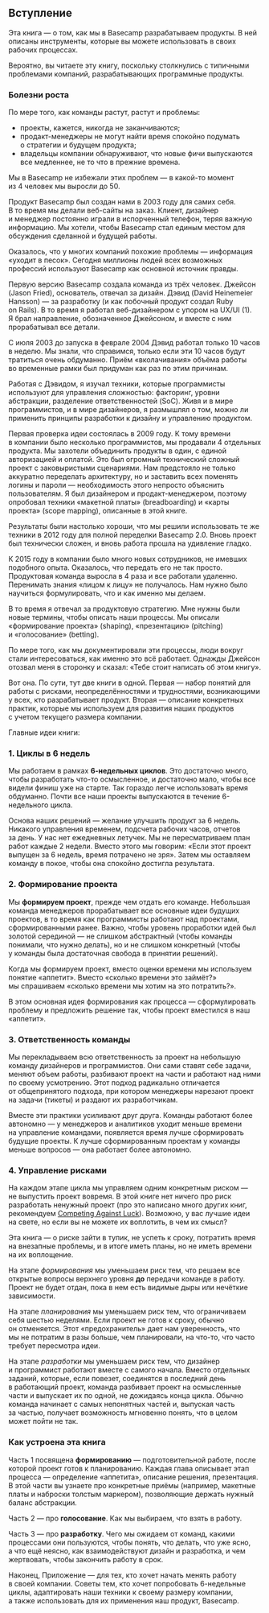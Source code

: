 ## Вступление

Эта книга — о том, как мы в Basecamp разрабатываем продукты. В ней описаны инструменты, которые вы можете использовать в своих рабочих процессах.

Вероятно, вы читаете эту книгу, поскольку столкнулись с типичными проблемами компаний, разрабатывающих программные продукты.

### Болезни роста

По мере того, как команды растут, растут и проблемы:

* проекты, кажется, никогда не заканчиваются;
* продакт-менеджеры не могут найти время спокойно подумать о стратегии и будущем продукта;
* владельцы компании обнаруживают, что новые фичи выпускаются все медленнее, не то что в прежние времена.

Мы в Basecamp не избежали этих проблем — в какой-то момент из 4 человек мы выросли до 50.

Продукт Basecamp был создан нами в 2003 году для самих себя. В то время мы делали веб-сайты на заказ. Клиент, дизайнер и менеджер постоянно играли в испорченный телефон, теряя важную информацию. Мы хотели, чтобы Basecamp стал единым местом для обсуждения сделанной и будущей работы. 

Оказалось, что у многих компаний похожие проблемы — информация «уходит в песок». Сегодня миллионы людей всех возможных профессий используют Basecamp как основной источник правды.

Первую версию Basecamp создала команда из трёх человек. Джейсон (Jason Fried), основатель, отвечал за дизайн. Дэвид (David Heinemeier Hansson) — за разработку (и как побочный продукт создал Ruby on Rails). В то время я работал веб-дизайнером с упором на UX/UI (1). Я брал направление, обозначенное Джейсоном, и вместе с ним прорабатывал все детали.

С июля 2003 до запуска в феврале 2004 Дэвид работал только 10 часов в неделю. Мы знали, что справимся, только если эти 10 часов будут тратиться очень обдуманно. Приём «вколачивания» объёма работы во временные рамки был придуман как раз по этим причинам.

Работая с Дэвидом, я изучал техники, которые программисты используют для управления сложностью: факторинг, уровни абстракции, разделение ответственностей (SoC). Живя и в мире программистов, и в мире дизайнеров, я размышлял о том, можно ли применить принципы разработки к дизайну и управлению продуктом.

Первая проверка идеи состоялась в 2009 году. К тому времени в компании было несколько программистов, мы продавали 4 отдельных продукта. Мы захотели объединить продукты в один, с единой авторизацией и оплатой. Это был огромный технический сложный проект с заковыристыми сценариями. Нам предстояло не только аккуратно переделать архитектуру, но и заставить всех поменять логины и пароли — необходимость этого непросто объяснить пользователям. Я был дизайнером и продакт-менеджером, поэтому опробовал техники «макетной платы» (breadboarding) и «карты проекта» (scope mapping), описанные в этой книге.

Результаты были настолько хороши, что мы решили использовать те же техники в 2012 году для полной переделки Basecamp 2.0. Вновь проект был технически сложен, и вновь работа прошла на удивление гладко.

К 2015 году в компании было много новых сотрудников, не имевших подобного опыта. Оказалось, что передать его не так просто. Продуктовая команда выросла в 4 раза и все работали удаленно. Перенимать знания «лицом к лицу» не получалось. Нам нужно было научиться формулировать, что и как именно мы делаем.

В то время я отвечал за продуктовую стратегию. Мне нужны были новые термины, чтобы описать наши процессы. Мы описали «формирование проекта» (shaping), «презентацию» (pitching) и «голосование» (betting). 

По мере того, как мы документировали эти процессы, люди вокруг стали интересоваться, как именно это всё работает. Однажды Джейсон отозвал меня в сторонку и сказал: «Тебе стоит написать об этом книгу».

Вот она. По сути, тут две книги в одной. Первая — набор понятий для работы с рисками, неопределённостями и трудностями, возникающими у всех, кто разрабатывает продукт. Вторая — описание конкретных практик, которые мы используем для развития наших продуктов с учетом текущего размера компании.


Главные идеи книги:

### 1. Циклы в 6 недель

Мы работаем в рамках **6-недельных циклов**. Это достаточно много, чтобы разработать что-то осмысленное, и достаточно мало, чтобы все видели финиш уже на старте. Так гораздо легче использовать время обдуманно. Почти все наши проекты выпускаются в течение 6-недельного цикла.

Основа наших решений — желание улучшить продукт за 6 недель. Никакого управления временем, подсчета рабочих часов, отчетов за день. У нас нет ежедневных летучек. Мы не пересматриваем план работ каждые 2 недели. Вместо этого мы говорим: «Если этот проект выпущен за 6 недель, время потрачено не зря». Затем мы оставляем команду в покое, чтобы она спокойно достигла результата.

### 2. Формирование проекта

Мы **формируем проект**, прежде чем отдать его команде. Небольшая команда менеджеров прорабатывает все основные идеи будущих проектов, в то время как программисты работают над проектами, сформированными ранее. Важно, чтобы уровень проработки идей был золотой серединой — не слишком абстрактный (чтобы команды понимали, что нужно делать), но и не слишком конкретный (чтобы у команды была достаточная свобода в принятии решений).

Когда мы формируем проект, вместо оценки времени мы используем понятие «аппетит». Вместо «сколько времени это займёт?» мы спрашиваем «сколько времени мы хотим на это потратить?».

В этом основная идея формирования как процесса — сформулировать проблему и предложить решение так, чтобы проект вместился в наш «аппетит».


### 3. Ответственность команды

Мы перекладываем всю ответственность за проект на небольшую команду дизайнеров и программистов. Они сами ставят себе задачи, меняют объем работы, разбивают проект на части и работают над ними по своему усмотрению. Этот подход радикально отличается от общепринятого подхода, при котором менеджеры нарезают проект на задачи (тикеты) и раздают их разработчикам.

Вместе эти практики усиливают друг друга. Команды работают более автономно — у менеджеров и аналитиков уходит меньше времени на управление командами, появляется время лучше сформировать будущие проекты. К лучше сформированным проектам у команды меньше вопросов — она работает более автономно.

### 4. Управление рисками

На каждом этапе цикла мы управляем одним конкретным риском — не выпустить проект вовремя. В этой книге нет ничего про риск разработать ненужный проект (про это написано много других книг, рекомендуем [Competing Against Luck](https://www.amazon.com/Competing-Against-Luck-Innovation-Customer/dp/0062435612)). Возможно, у вас лучшие идеи на свете, но если вы не можете их воплотить, в чем их смысл?

Эта книга — о риске зайти в тупик, не успеть к сроку, потратить время на внезапные проблемы, и в итоге иметь планы, но не иметь времени на их воплощение.

На этапе _формирования_ мы уменьшаем риск тем, что решаем все открытые вопросы верхнего уровня **до** передачи команде в работу. Проект не будет отдан, пока в нем есть видимые дыры или нечёткие зависимости.

На этапе _планирования_ мы уменьшаем риск тем, что ограничиваем себя шестью неделями. Если проект не готов к сроку, обычно он отменяется. Этот «предохранитель» дает нам уверенность, что мы не потратим в разы больше, чем планировали, на что-то, что часто требует пересмотра идеи.

На этапе _разработки_ мы уменьшаем риск тем, что дизайнер и программист работают вместе с самого начала. Вместо отдельных заданий, которые, если повезет, соединятся в последний день в работающий проект, команда разбивает проект на осмысленные части и выпускает их по одной, не дожидаясь конца цикла. Обычно команда начинает с самых непонятных частей и, выпуская часть за частью, получает возможность мгновенно понять, что в целом может пойти не так.


### Как устроена эта книга

Часть 1 посвящена **формированию** — подготовительной работе, после которой проект готов к планированию. Каждая глава описывает этап процесса — определение «аппетита», описание решения, презентация. В этой части вы узнаете про конкретные приёмы (например, макетные платы и наброски толстым маркером), позволяющие держать нужный баланс абстракции.

Часть 2 — про **голосование**. Как мы выбираем, что взять в работу.

Часть 3 — про **разработку**. Чего мы ожидаем от команд, какими процессами они пользуются, чтобы понять, что делать, что уже ясно, а что ещё неясно, как взаимодействуют дизайн и разработка, и чем жертвовать, чтобы закончить работу в срок.

Наконец, Приложение — для тех, кто хочет начать менять работу в своей компании. Советы тем, кто хочет попробовать 6-недельные циклы, адаптировать наши техники к своему размеру компании, а также использовать для их применения наш продукт, Basecamp.